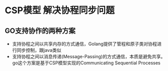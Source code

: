 # CSP模型 解决协程同步问题

## GO支持协作的两种方案
- 支持协程之间以共享内存的方式通信，Golang提供了管程和原子类对协程进行同步控制，跟java类似
- 支持协程之间以消息传递(Message-Passing)的方式通信，本质是避免共享。go这个方案是基于CSP模型实现的Communicating Sequential Processes














